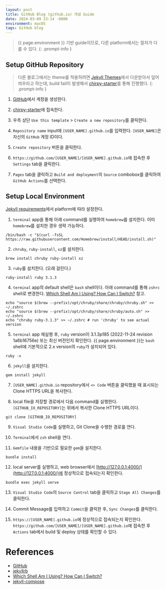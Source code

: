 ```yaml
---
layout: post
title: GitHub Blog (github.io) 개설 Guide
date: 2024-03-09 23:14 -0800
environment: macOS
tags: GitHub blog
---
```

> {{ page.environment }} 기반 guide이므로, 다른 platform에서는 절차가 다를 수 있다.
{: .prompt-info }

## Setup GitHub Repository
> 다른 블로그에서는 theme를 적용하려면 [Jekyll Themes][jekyllthemes]에서 다운받아서 덮어씌우라고 하는데, build fail이 발생해서 [chirpy-starter][chirpystarter]를 통해 진행했다.
{: .prompt-info }

1. [GitHub][github]에서 계정을 생성한다.

2. [chirpy-starter][chirpystarter]에 접속한다.

3. 우측 상단 `Use this template` > `Create a new repository`를 클릭한다.

4. `Repository name` input에 `[USER_NAME].github.io`를 입력한다. `[USER_NAME]`은 자신의 `GitHub` 계정 ID이다.

5. `Create repository` 버튼을 클릭한다.

6. `https://github.com/[USER_NAME]/[USER_NAME].github.io`에 접속한 후 `Settings` tab을 클릭한다.

7. `Pages` tab을 클릭하고 `Build and deployment`의 `Source` combobox를 클릭하여 `GitHub Actions`를 선택한다.

## Setup Local Environment
[Jekyll requirements][jekyllrequirements]에서 platform에 따라 설정한다.

1. `terminal` app을 통해 아래 command를 실행하여 `homebrew`를 설치한다. 이미 `homebrew`를 설치한 경우 생략 가능하다.
```text
/bin/bash -c "$(curl -fsSL https://raw.githubusercontent.com/Homebrew/install/HEAD/install.sh)"
```

2. `chruby`, `ruby-install`, `xz`를 설치한다.
```text
brew install chruby ruby-install xz
```

3. `ruby`를 설치한다. (오래 걸린다.)
```text
ruby-install ruby 3.1.3
```

4. `terminal` app의 default shell은 `bash` shell이다. 아래 command를 통해 `zshrc` shell로 변경한다. [Which Shell Am I Using? How Can I Switch?][whichshellamiusinghowcaniswitch] 참고.
```text
echo "source $(brew --prefix)/opt/chruby/share/chruby/chruby.sh" >> ~/.zshrc
echo "source $(brew --prefix)/opt/chruby/share/chruby/auto.sh" >> ~/.zshrc
echo "chruby ruby-3.1.3" >> ~/.zshrc # run 'chruby' to see actual version
```

5. `terminal` app 재실행 후, `ruby` version이 3.1.3p185 (2022-11-24 revision 1a6b16756e) 또는 최신 버전인지 확인한다. {{ page.environment }}는 `bash` shell에 기본적으로 2.x version의 `ruby`가 설치되어 있다.
```text
ruby -v
```

6. `jekyll`을 설치한다.
```text
gem install jekyll
```

7. `[USER_NAME].github.io` repository에서 `<> Code` 버튼을 클릭했을 때 표시되는 Clone HTTPS URL을 복사한다.

8. local file을 저장할 경로에서 다음 command를 실행한다. `[GITHUB_IO_REPOSITORY]`는 위에서 복사한 Clone HTTPS URL이다.
```text
git clone [GITHUB_IO_REPOSITORY]
```

9. `Visual Studio Code`를 실행하고, Git Clone을 수행한 경로를 연다.

10. `Terminal`에서 `zsh` shell을 연다.

11. `Gemfile` 내용을 기반으로 필요한 `gem`을 설치한다.
```text
bundle install
```

12. local server를 실행하고, web browser에서 [http://127.0.0.1:4000/](http://127.0.0.1:4000/)에 정상적으로 접속되는지 확인한다.
```text
bundle exec jekyll serve
```

13. `Visual Studio Code`의 `Source Control` tab을 클릭하고 `Stage All Changes`를 클릭한다.

14. Commit Message를 입력하고 `Commit`을 클릭한 후, `Sync Changes`를 클릭한다.

15. `https://[USER_NAME].github.io`에 정상적으로 접속되는지 확인한다. `https://github.com/[USER_NAME]/[USER_NAME].github.io`에 접속한 후 `Actions` tab에서 build 및 deploy 상태를 확인할 수 있다.

# References
- [GitHub](https://github.com)
- [jekyllrb](https://jekyllrb.com)
- [Which Shell Am I Using? How Can I Switch?](https://www.moncefbelyamani.com/which-shell-am-i-using-how-can-i-switch/)
- [jekyll-compose](https://github.com/jekyll/jekyll-compose)

[jekyllthemes]: http://jekyllthemes.org
[chirpystarter]: https://github.com/cotes2020/chirpy-starter
[github]: https://github.com
[chirpystarter]: https://github.com/cotes2020/chirpy-starter
[jekyllrequirements]: https://jekyllrb.com/docs/installation/#requirements
[whichshellamiusinghowcaniswitch]: https://www.moncefbelyamani.com/which-shell-am-i-using-how-can-i-switch/
